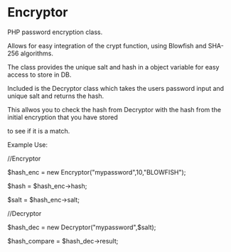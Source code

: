 Encryptor
=========

PHP password encryption class. 

Allows for easy integration of the crypt function, using Blowfish and SHA-256 algorithms.

The class provides the unique salt and hash in a object variable for easy access to store in DB.

Included is the Decryptor class which takes the users password input and unique salt and returns the hash.

This allwos you to check the hash from Decryptor with the hash from the initial encryption that you have stored 

to see if it is a match.

Example Use:

//Encryptor

$hash_enc = new Encryptor("mypassword",10,"BLOWFISH");

$hash = $hash_enc->hash;

$salt = $hash_enc->salt;

//Decryptor

$hash_dec = new Decryptor("mypassword",$salt);

$hash_compare = $hash_dec->result;
